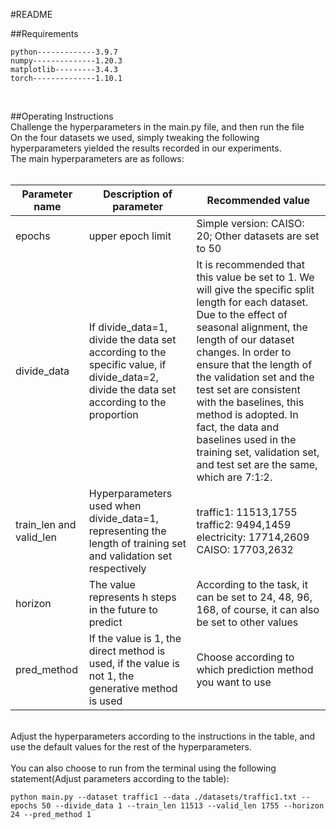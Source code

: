 #README

##Requirements
<br>

    python-------------3.9.7
    numpy--------------1.20.3
    matplotlib---------3.4.3
    torch--------------1.10.1

<br>

##Operating Instructions
<br>
Challenge the hyperparameters in the main.py file, and then run the file
<br>
On the four datasets we used, simply tweaking the following hyperparameters yielded the results recorded in our experiments.
<br>
The main hyperparameters are as follows:
<br>
<br>

| Parameter name | Description of parameter |Recommended value |
| --- | --- |--- |
| epochs | upper epoch limit |Simple version:  CAISO: 20; Other datasets are set to 50 |
| divide_data |If divide_data=1, divide the data set according to the specific value, if divide_data=2, divide the data set according to the proportion |It is recommended that this value be set to 1. We will give the specific split length for each dataset. Due to the effect of seasonal alignment, the length of our dataset changes. In order to ensure that the length of the validation set and the test set are consistent with the baselines, this method is adopted. In fact, the data and baselines used in the training set, validation set, and test set are the same, which are 7:1:2. |
| train_len and valid_len| Hyperparameters used when divide_data=1, representing the length of training set and validation set respectively |traffic1:  11513,1755 <br> traffic2:  9494,1459 <br> electricity:  17714,2609 <br> CAISO:  17703,2632|
| horizon | The value represents h steps in the future to predict |According to the task, it can be set to 24, 48, 96, 168, of course, it can also be set to other values |
| pred_method | If the value is 1, the direct method is used, if the value is not 1, the generative method is used |Choose according to which prediction method you want to use |
<br>
Adjust the hyperparameters according to the instructions in the table, and use the default values for the rest of the hyperparameters.
<br>
<br>
You can also choose to run from the terminal using the following statement(Adjust parameters according to the table):

    python main.py --dataset traffic1 --data ./datasets/traffic1.txt --epochs 50 --divide_data 1 --train_len 11513 --valid_len 1755 --horizon 24 --pred_method 1
